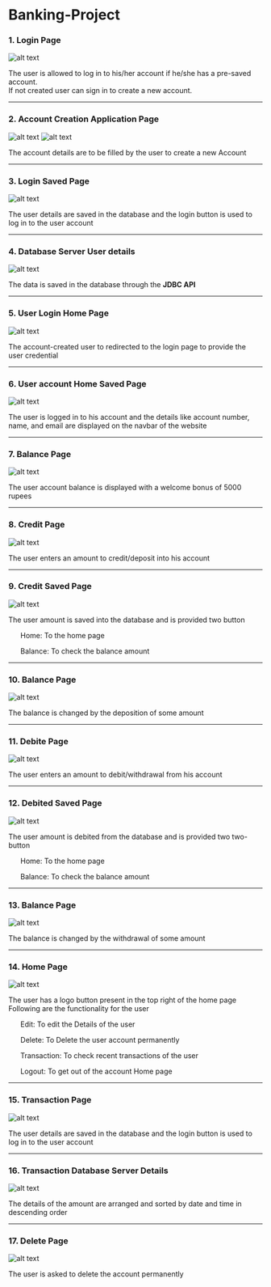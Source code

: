 # Banking-Project
<h3>1. Login Page</h3>

![alt text](https://github.com/amoghga57/Banking-Project/blob/main/images/Screenshot%20(174).png)

<p>
The user is allowed to log in to his/her account if he/she has a pre-saved account. <br>
If not created user can sign in to create a new account.
</p>

---------------------------------------------

<h3>2. Account Creation Application Page</h3>

![alt text](https://github.com/amoghga57/Banking-Project/blob/main/images/Screenshot%20(175).png)
![alt text](https://github.com/amoghga57/Banking-Project/blob/main/images/Screenshot%20(176).png)


<p>
  The account details are to be filled by the user to create a new Account
</p>

---------------------------------------------

<h3>3. Login Saved Page</h3>

![alt text](https://github.com/amoghga57/Banking-Project/blob/main/images/Screenshot%20(177).png)

<p>
The user details are saved in the database and the login button is used to log in to the user account
</p>

---------------------------------------------

<h3>4. Database Server User details</h3>

![alt text](https://github.com/amoghga57/Banking-Project/blob/main/images/Screenshot%20(190).png)

<p>
The data is saved in the database through the <b>JDBC API</b>
</p>

---------------------------------------------

<h3>5. User Login Home Page</h3>

![alt text](https://github.com/amoghga57/Banking-Project/blob/main/images/Screenshot%20(178).png)

<p>
The account-created user to redirected to the login page to provide the user credential
</p>

---------------------------------------------

<h3>6. User account Home Saved Page</h3>

![alt text](https://github.com/amoghga57/Banking-Project/blob/main/images/Screenshot%20(179).png)

<p>
The user is logged in to his account and the details like account number, name, and email are displayed on the navbar of the website
</p>

---------------------------------------------

<h3>7. Balance  Page</h3>

![alt text](https://github.com/amoghga57/Banking-Project/blob/main/images/Screenshot%20(180).png)

<p>
The user account balance is displayed with a welcome bonus of 5000 rupees
</p>

---------------------------------------------

<h3>8. Credit Page</h3>

![alt text](https://github.com/amoghga57/Banking-Project/blob/main/images/Screenshot%20(181).png)

<p>
The user enters an amount to credit/deposit into his account
</p>

---------------------------------------------

<h3>9. Credit Saved Page</h3>

![alt text](https://github.com/amoghga57/Banking-Project/blob/main/images/Screenshot%20(182).png)

<p>
The user amount is saved into the database and is provided two button 
  <ul>Home: To the home page</ul>
  <ul>Balance: To check the balance amount</ul>
</p>

---------------------------------------------

<h3>10. Balance Page</h3>

![alt text](https://github.com/amoghga57/Banking-Project/blob/main/images/Screenshot%20(183).png)

<p>
The balance is changed by the deposition of some amount
</p>

---------------------------------------------

<h3>11. Debite Page</h3>

![alt text](https://github.com/amoghga57/Banking-Project/blob/main/images/Screenshot%20(184).png)

<p>
  The user enters an amount to debit/withdrawal from his account
</p>

---------------------------------------------

<h3>12. Debited Saved Page</h3>

![alt text](https://github.com/amoghga57/Banking-Project/blob/main/images/Screenshot%20(185).png)

<p>
  The user amount is debited from the database and is provided two two-button <br>
  <l>
    <ul>Home: To the home page</ul>
    <ul>Balance: To check the balance amount</ul>
  </l>
</p>

---------------------------------------------

<h3>13. Balance Page</h3>

![alt text](https://github.com/amoghga57/Banking-Project/blob/main/images/Screenshot%20(186).png)

<p>
The balance is changed by the withdrawal of some amount
</p>

---------------------------------------------

<h3>14. Home Page</h3>

![alt text](https://github.com/amoghga57/Banking-Project/blob/main/images/Screenshot%20(187).png)

<p>
The user has a logo button present in the top right of the home page<br>
Following are the functionality for the user
<ul>Edit: To edit the Details of the user</ul> 
<ul>Delete: To Delete the user account permanently</ul>  
<ul>Transaction: To check recent transactions of the user</ul> 
<ul>Logout: To get out of the account Home page</ul>
</p>

---------------------------------------------

<h3>15. Transaction Page</h3>

![alt text](https://github.com/amoghga57/Banking-Project/blob/main/images/Screenshot%20(188).png)

<p>
The user details are saved in the database and the login button is used to log in to the user account
</p>

---------------------------------------------

<h3>16. Transaction Database Server Details</h3>

![alt text](https://github.com/amoghga57/Banking-Project/blob/main/images/Screenshot%20(191).png)

<p>
The details of the amount are arranged and sorted by date and time in descending order
</p>

---------------------------------------------
<h3>17. Delete Page</h3>

![alt text](https://github.com/amoghga57/Banking-Project/blob/main/images/Screenshot%20(189).png)

<p>
The user is asked to delete the account permanently 
</p>



